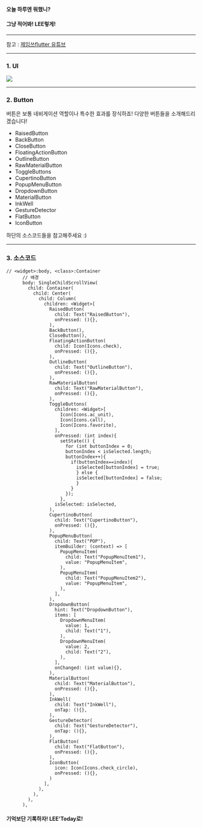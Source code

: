 #### 오늘 하루엔 뭐했니?
#### 그냥 적어봐! LEE렇게!
___
참고 : [제임쓰flutter 유튜브](https://www.youtube.com/watch?v=g1CYX0ipZ7k&list=PLIKnSA4GMR4NXpNdCtJOL0BhWcxX_BBHJ&index=12)

---

### 1. UI
![](https://images.velog.io/images/ieed0205/post/3c46c464-0fce-4139-8fb1-bc30f55823bd/%EB%85%B9%ED%99%94_2020_06_03_15_34_25_486.gif)

---

### 2. Button
버튼은 보통 네비게이션 역할이나 특수한 효과를 장식하죠!
다양한 버튼들을 소개해드리겠습니다!

* RaisedButton
* BackButton
* CloseButton
* FloatingActionButton
* OutlineButton
* RawMaterialButton
* ToggleButtons
* CupertinoButton
* PopupMenuButton
* DropdownButton
* MaterialButton
* InkWell
* GestureDetector
* FlatButton
* IconButton

하단의 소스코드들을 참고해주세요 :)

---

### 3. 소스코드
```
// <widget>:body, <class>:Container
      // 배경
      body: SingleChildScrollView(
        child: Container(
          child: Center(
            child: Column(
              children: <Widget>[
                RaisedButton(
                  child: Text("RaisedButton"),
                  onPressed: (){},
                ),
                BackButton(),
                CloseButton(),
                FloatingActionButton(
                  child: Icon(Icons.check),
                  onPressed: (){},
                ),
                OutlineButton(
                  child: Text("OutlineButton"),
                  onPressed: (){},
                ),
                RawMaterialButton(
                  child: Text("RawMaterialButton"),
                  onPressed: (){},
                ),
                ToggleButtons(
                  children: <Widget>[
                    Icon(Icons.ac_unit),
                    Icon(Icons.call),
                    Icon(Icons.favorite),
                  ],
                  onPressed: (int index){
                    setState(() {
                      for (int buttonIndex = 0;
                      buttonIndex < isSelected.length;
                      buttonIndex++){
                        if(buttonIndex==index){
                          isSelected[buttonIndex] = true;
                          } else {
                          isSelected[buttonIndex] = false;
                          }
                        }
                      });
                    },
                  isSelected: isSelected,
                ),
                CupertinoButton(
                  child: Text("CupertinoButton"),
                  onPressed: (){},
                ),
                PopupMenuButton(
                  child: Text("POP"),
                  itemBuilder: (context) => [
                    PopupMenuItem(
                      child: Text("PopupMenuItem1"),
                      value: "PopupMenuItem",
                    ),
                    PopupMenuItem(
                      child: Text("PopupMenuItem2"),
                      value: "PopupMenuItem",
                    ),
                  ],
                ),
                DropdownButton(
                  hint: Text("DropdownButton"),
                  items: [
                    DropdownMenuItem(
                      value: 1,
                      child: Text("1"),
                    ),
                    DropdownMenuItem(
                      value: 2,
                      child: Text("2"),
                    ),
                  ],
                  onChanged: (int value){},
                ),
                MaterialButton(
                  child: Text("MaterialButton"),
                  onPressed: (){},
                ),
                InkWell(
                  child: Text("InkWell"),
                  onTap: (){},
                ),
                GestureDetector(
                  child: Text("GestureDetector"),
                  onTap: (){},
                ),
                FlatButton(
                  child: Text("FlatButton"),
                  onPressed: (){},
                ),
                IconButton(
                  icon: Icon(Icons.check_circle),
                  onPressed: (){},
                )
              ],
            ),
          ),
        ),
      ),
```


#### 기억보단 기록하자! LEE'Today로!